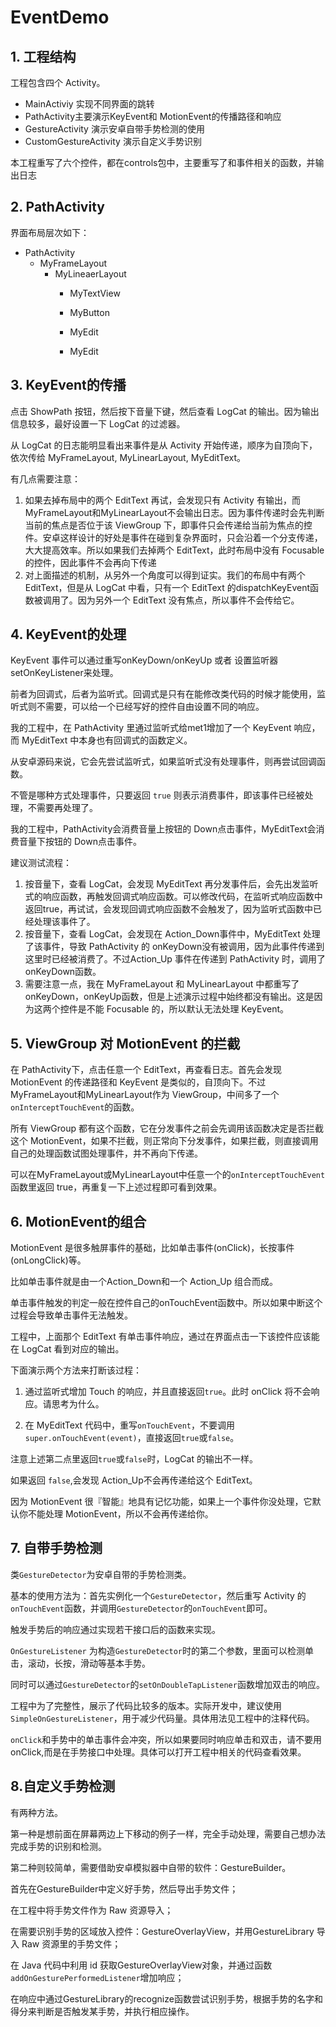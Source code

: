 # EventDemo

## 1. 工程结构

工程包含四个 Activity。

- MainActiviy 实现不同界面的跳转
- PathActivity主要演示KeyEvent和 MotionEvent的传播路径和响应
- GestureActivity 演示安卓自带手势检测的使用
- CustomGestureActivity 演示自定义手势识别

本工程重写了六个控件，都在controls包中，主要重写了和事件相关的函数，并输出日志

## 2. PathActivity

界面布局层次如下：

- PathActivity
  - MyFrameLayout
    - MyLineaerLayout
      - MyTextView

      - MyButton

      - MyEdit

      - MyEdit

## 3. KeyEvent的传播

点击 ShowPath 按钮，然后按下音量下键，然后查看 LogCat 的输出。因为输出信息较多，最好设置一下 LogCat 的过滤器。

从 LogCat 的日志能明显看出来事件是从 Activity 开始传递，顺序为自顶向下，依次传给 MyFrameLayout, MyLinearLayout, MyEditText。

有几点需要注意：

1. 如果去掉布局中的两个 EditText 再试，会发现只有 Activity 有输出，而MyFrameLayout和MyLinearLayout不会输出日志。因为事件传递时会先判断当前的焦点是否位于该 ViewGroup 下，即事件只会传递给当前为焦点的控件。安卓这样设计的好处是事件在碰到复杂界面时，只会沿着一个分支传递，大大提高效率。所以如果我们去掉两个 EditText，此时布局中没有 Focusable 的控件，因此事件不会再向下传递
2. 对上面描述的机制，从另外一个角度可以得到证实。我们的布局中有两个 EditText，但是从 LogCat 中看，只有一个 EditText 的dispatchKeyEvent函数被调用了。因为另外一个 EditText 没有焦点，所以事件不会传给它。

## 4. KeyEvent的处理

KeyEvent 事件可以通过重写onKeyDown/onKeyUp 或者 设置监听器setOnKeyListener来处理。

前者为回调式，后者为监听式。回调式是只有在能修改类代码的时候才能使用，监听式则不需要，可以给一个已经写好的控件自由设置不同的响应。

我的工程中，在 PathActivity 里通过监听式给met1增加了一个 KeyEvent 响应，而 MyEditText 中本身也有回调式的函数定义。

从安卓源码来说，它会先尝试监听式，如果监听式没有处理事件，则再尝试回调函数。

不管是哪种方式处理事件，只要返回 `true` 则表示消费事件，即该事件已经被处理，不需要再处理了。

我的工程中，PathActivity会消费音量上按钮的 Down点击事件，MyEditText会消费音量下按钮的 Down点击事件。

建议测试流程：

1. 按音量下，查看 LogCat，会发现 MyEditText 再分发事件后，会先出发监听式的响应函数，再触发回调式响应函数。可以修改代码，在监听式响应函数中返回true，再试试，会发现回调式响应函数不会触发了，因为监听式函数中已经处理该事件了。
2. 按音量下，查看 LogCat，会发现在 Action_Down事件中，MyEditText 处理了该事件，导致 PathActivity 的 onKeyDown没有被调用，因为此事件传递到这里时已经被消费了。不过Action_Up 事件在传递到 PathActivity 时，调用了onKeyDown函数。
3. 需要注意一点，我在 MyFrameLayout 和 MyLinearLayout 中都重写了 onKeyDown，onKeyUp函数，但是上述演示过程中始终都没有输出。这是因为这两个控件是不能 Focusable 的，所以默认无法处理 KeyEvent。



## 5. ViewGroup 对 MotionEvent 的拦截

在 PathActivity下，点击任意一个 EditText，再查看日志。首先会发现 MotionEvent 的传递路径和 KeyEvent 是类似的，自顶向下。不过MyFrameLayout和MyLinearLayout作为 ViewGroup，中间多了一个`onInterceptTouchEvent`的函数。

所有 ViewGroup 都有这个函数，它在分发事件之前会先调用该函数决定是否拦截这个 MotionEvent，如果不拦截，则正常向下分发事件，如果拦截，则直接调用自己的处理函数试图处理事件，并不再向下传递。

可以在MyFrameLayout或MyLinearLayout中任意一个的`onInterceptTouchEvent`函数里返回 true，再重复一下上述过程即可看到效果。



## 6. MotionEvent的组合

MotionEvent 是很多触屏事件的基础，比如单击事件(onClick)，长按事件(onLongClick)等。

比如单击事件就是由一个Action_Down和一个 Action_Up 组合而成。

单击事件触发的判定一般在控件自己的onTouchEvent函数中。所以如果中断这个过程会导致单击事件无法触发。

工程中，上面那个 EditText 有单击事件响应，通过在界面点击一下该控件应该能在 LogCat 看到对应的输出。

下面演示两个方法来打断该过程：

1. 通过监听式增加 Touch 的响应，并且直接返回`true`。此时 onClick 将不会响应。请思考为什么。

2. 在 MyEditText 代码中，重写`onTouchEvent`，不要调用`super.onTouchEvent(event)`，直接返回`true`或`false`。

注意上述第二点里返回`true`或`false`时，LogCat 的输出不一样。

如果返回 `false`,会发现 Action_Up不会再传递给这个 EditText。

因为 MotionEvent 很『智能』地具有记忆功能，如果上一个事件你没处理，它默认你不能处理 MotionEvent，所以不会再传递给你。



## 7. 自带手势检测

类`GestureDetector`为安卓自带的手势检测类。

基本的使用方法为：首先实例化一个`GestureDetector`，然后重写 Activity 的 `onTouchEvent`函数，并调用`GestureDetector`的`onTouchEvent`即可。

触发手势后的响应通过实现若干接口后的函数来实现。

`OnGestureListener` 为构造`GestureDetector`时的第二个参数，里面可以检测单击，滚动，长按，滑动等基本手势。

同时可以通过`GestureDetector`的`setOnDoubleTapListener`函数增加双击的响应。

工程中为了完整性，展示了代码比较多的版本。实际开发中，建议使用`SimpleOnGestureListener`，用于减少代码量。具体用法见工程中的注释代码。

`onClick`和手势中的单击事件会冲突，所以如果要同时响应单击和双击，请不要用 onClick,而是在手势接口中处理。具体可以打开工程中相关的代码查看效果。



## 8.自定义手势检测

有两种方法。

第一种是想前面在屏幕两边上下移动的例子一样，完全手动处理，需要自己想办法完成手势的识别和检测。

第二种则较简单，需要借助安卓模拟器中自带的软件：GestureBuilder。

首先在GestureBuilder中定义好手势，然后导出手势文件；

在工程中将手势文件作为 Raw 资源导入；

在需要识别手势的区域放入控件：GestureOverlayView，并用GestureLibrary 导入 Raw 资源里的手势文件；

在 Java 代码中利用 id 获取GestureOverlayView对象，并通过函数`addOnGesturePerformedListener`增加响应；

在响应中通过GestureLibrary的recognize函数尝试识别手势，根据手势的名字和得分来判断是否触发某手势，并执行相应操作。

